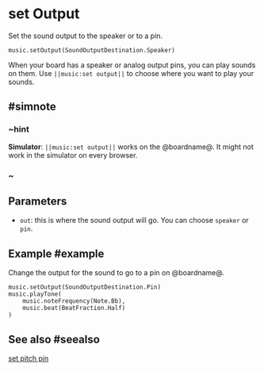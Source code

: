 # set Output

Set the sound output to the speaker or to a pin.

```sig
music.setOutput(SoundOutputDestination.Speaker)
```
When your board has a speaker or analog output pins, you can play sounds on them. Use ``||music:set output||``
to choose where you want to play your sounds.

## #simnote
### ~hint
**Simulator**: ``||music:set output||`` works on the @boardname@. It might not work in the simulator on every browser.
### ~

## Parameters

* ``out``: this is where the sound output will go. You can choose ``speaker`` or ``pin``.

## Example #example

Change the output for the sound to go to a pin on @boardname@.

```blocks
music.setOutput(SoundOutputDestination.Pin)
music.playTone(
    music.noteFrequency(Note.Bb),
    music.beat(BeatFraction.Half)
)
```

## See also #seealso

[set pitch pin](/reference/music/set-pitch-pin)